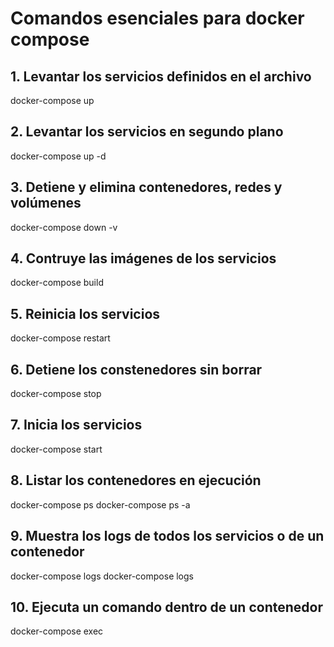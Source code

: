 # Comandos esenciales para docker compose

## 1. Levantar los servicios definidos en el archivo
docker-compose up

## 2. Levantar los servicios en segundo plano
docker-compose up -d

## 3. Detiene y elimina contenedores, redes y volúmenes
docker-compose down -v

## 4. Contruye las imágenes de los servicios
docker-compose build

## 5. Reinicia los servicios
docker-compose restart

## 6. Detiene los constenedores sin borrar
docker-compose stop

## 7. Inicia los servicios
docker-compose start

## 8. Listar los contenedores en ejecución
docker-compose ps
docker-compose ps -a

## 9. Muestra los logs de todos los servicios o de un contenedor
docker-compose logs
docker-compose logs <nombre o id contenedore>

## 10. Ejecuta un comando dentro de un contenedor
docker-compose exec <contenedor> <comando>